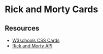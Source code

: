 # Rick and Morty Cards

## Resources

* [W3schools CSS Cards](https://www.w3schools.com/w3css/tryit.asp?filename=tryw3css_cards_photo)
* [Rick and Morty API](https://rickandmortyapi.com/api/character)